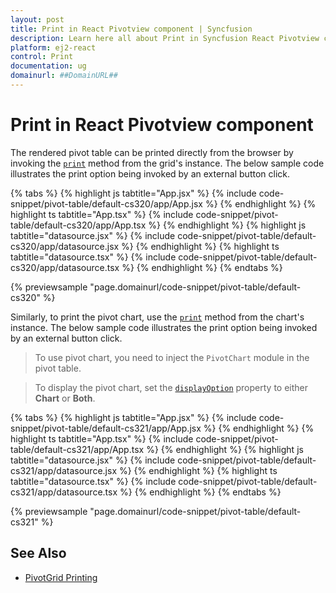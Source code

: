 ```yaml
---
layout: post
title: Print in React Pivotview component | Syncfusion
description: Learn here all about Print in Syncfusion React Pivotview component of Syncfusion Essential JS 2 and more.
platform: ej2-react
control: Print 
documentation: ug
domainurl: ##DomainURL##
---
```


# Print in React Pivotview component

The rendered pivot table can be printed directly from the browser by invoking the [`print`](https://ej2.syncfusion.com/react/documentation/api/grid/#print) method from the grid's instance. The below sample code illustrates the print option being invoked by an external button click.

{% tabs %}
{% highlight js tabtitle="App.jsx" %}
{% include code-snippet/pivot-table/default-cs320/app/App.jsx %}
{% endhighlight %}
{% highlight ts tabtitle="App.tsx" %}
{% include code-snippet/pivot-table/default-cs320/app/App.tsx %}
{% endhighlight %}
{% highlight js tabtitle="datasource.jsx" %}
{% include code-snippet/pivot-table/default-cs320/app/datasource.jsx %}
{% endhighlight %}
{% highlight ts tabtitle="datasource.tsx" %}
{% include code-snippet/pivot-table/default-cs320/app/datasource.tsx %}
{% endhighlight %}
{% endtabs %}

 {% previewsample "page.domainurl/code-snippet/pivot-table/default-cs320" %}

Similarly, to print the pivot chart, use the [`print`](https://ej2.syncfusion.com/react/documentation/api/chart/#print) method from the chart's instance. The below sample code illustrates the print option being invoked by an external button click.

> To use pivot chart, you need to inject the `PivotChart` module in the pivot table.

> To display the pivot chart, set the [`displayOption`](https://ej2.syncfusion.com/react/documentation/api/pivotview/#displayoption) property to either **Chart** or **Both**. 

{% tabs %}
{% highlight js tabtitle="App.jsx" %}
{% include code-snippet/pivot-table/default-cs321/app/App.jsx %}
{% endhighlight %}
{% highlight ts tabtitle="App.tsx" %}
{% include code-snippet/pivot-table/default-cs321/app/App.tsx %}
{% endhighlight %}
{% highlight js tabtitle="datasource.jsx" %}
{% include code-snippet/pivot-table/default-cs321/app/datasource.jsx %}
{% endhighlight %}
{% highlight ts tabtitle="datasource.tsx" %}
{% include code-snippet/pivot-table/default-cs321/app/datasource.tsx %}
{% endhighlight %}
{% endtabs %}

 {% previewsample "page.domainurl/code-snippet/pivot-table/default-cs321" %}

## See Also

* [PivotGrid Printing](https://www.syncfusion.com/blogs/post/pivotgrid-printing)